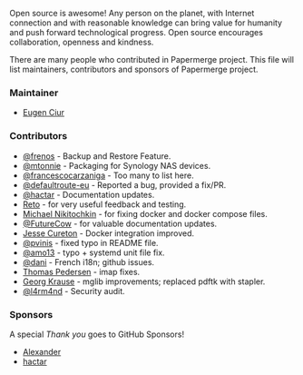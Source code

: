 Open source is awesome! Any person on the planet, with Internet connection and
with reasonable knowledge can bring value for humanity and push forward
technological progress. Open source encourages collaboration, openness and
kindness.

There are many people who contributed in Papermerge project. This file will
list maintainers, contributors and sponsors of Papermerge project.

### Maintainer

* [Eugen Ciur](mailto:eugen@papermerge.com)

### Contributors

* [@frenos](https://github.com/frenos) - Backup and Restore Feature.
* [@mtonnie](https://github.com/mtonnie) - Packaging for Synology NAS devices.
* [@francescocarzaniga](https://github.com/francescocarzaniga) - Too many to list here.
* [@defaultroute-eu](https://github.com/defaultroute-eu) - Reported a bug, provided a fix/PR.
* [@hactar](https://github.com/hactar) - Documentation updates.
* [Reto](https://github.com/tido-) - for very useful feedback and testing.
* [Michael Nikitochkin](https://github.com/miry) - for fixing docker and docker compose files.
* [@FutureCow](https://github.com/FutureCow) - for valuable documentation updates.
* [Jesse Cureton](https://github.com/jessecureton) - Docker integration improved.
* [@pvinis](https://github.com/pvinis) - fixed typo in README file.
* [@amo13](https://github.com/amo13) - typo + systemd unit file fix.
* [@dani](https://github.com/dani) - French i18n; github issues.
* [Thomas Pedersen](https://github.com/twpedersen) - imap fixes.
* [Georg Krause](https://github.com/georgkrause) - mglib improvements; replaced pdftk with stapler.
* [@l4rm4nd](https://github.com/l4rm4nd) - Security audit.

### Sponsors

A special *Thank you* goes to GitHub Sponsors!

* [Alexander](https://github.com/alex1702)
* [hactar](https://github.com/hactar)
